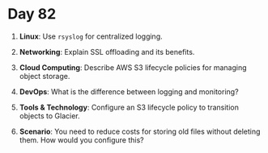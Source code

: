 # Day 82 


1. **Linux**: Use `rsyslog` for centralized logging.

2. **Networking**: Explain SSL offloading and its benefits.

3. **Cloud Computing**: Describe AWS S3 lifecycle policies for managing object storage.

4. **DevOps**: What is the difference between logging and monitoring?

5. **Tools & Technology**: Configure an S3 lifecycle policy to transition objects to Glacier.

6. **Scenario**: You need to reduce costs for storing old files without deleting them. How would you configure this?




